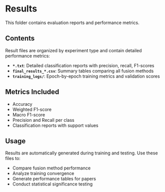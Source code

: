 # Results

This folder contains evaluation reports and performance metrics.

## Contents

Result files are organized by experiment type and contain detailed performance metrics:

- **`*.txt`**: Detailed classification reports with precision, recall, F1-scores
- **`final_results_*.csv`**: Summary tables comparing all fusion methods
- **`training_logs/`**: Epoch-by-epoch training metrics and validation scores

## Metrics Included

- Accuracy
- Weighted F1-score  
- Macro F1-score
- Precision and Recall per class
- Classification reports with support values

## Usage

Results are automatically generated during training and testing. Use these files to:
- Compare fusion method performance
- Analyze training convergence
- Generate performance tables for papers
- Conduct statistical significance testing